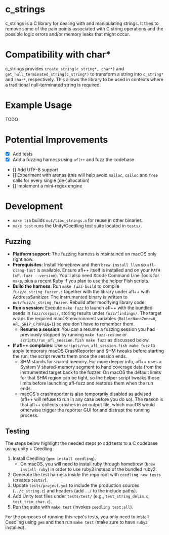 # c_strings

c_strings is a C library for dealing with and manipulating strings. It tries to remove some of the pain points associated with C string operations and the possible logic errors and/or memory leaks that might occur.

# Compatibility with char*

c_strings provides `create_string(c_string*, char*)` and `get_null_terminated_string(c_string*)` to transform a string into `c_string*` and `char*`, respectively. This allows the library to be used in contexts where a traditional null-terminated string is required.

# Example Usage

TODO

# Potential Improvements

- [x] Add tests
- [x] Add a fuzzing harness using `afl++` and fuzz the codebase
- [] Add UTF-8 support
- [] Experiment with arenas (this will help avoid `malloc`, `calloc` and `free` calls for every single (de-)allocation)
- [] Implement a mini-regex engine

# Development

- `make lib` builds `out/libc_strings.a` for reuse in other binaries.
- `make test` runs the Unity/Ceedling test suite located in `tests/`.

## Fuzzing

- **Platform support**: The fuzzing harness is maintained on macOS only right now.
- **Prerequisites**: Install Homebrew and then `brew install llvm` so `afl-clang-fast` is available. Ensure afl++ itself is installed and on your `PATH` (`afl-fuzz --version`). You’ll also need Xcode Command Line Tools for `make`, plus a recent Ruby if you plan to use the helper Fish scripts.
- **Build the harness**: Run `make fuzz-build` to compile `fuzz/c_string_fuzzer.c` together with the library under afl++ with AddressSanitizer. The instrumented binary is written to `out/fuzz/c_string_fuzzer`. Rebuild after modifying library code.
- **Run a session**: Execute `make fuzz` to launch afl++ with the bundled seeds in `fuzz/corpus/`, storing results under `fuzz/findings/`. The target wraps the required macOS environment variables (`MallocNanoZone=0`, `AFL_SKIP_CPUFREQ=1`) so you don’t have to remember them.
    - **Resume a session**: You can a resume a fuzzing session you had previously stopped by running `make fuzz-resume` or `scripts/run_afl_session.fish make fuzz` as discussed below.
- **If afl++ complains**: Use `scripts/run_afl_session.fish make fuzz` to apply temporary macOS CrashReporter and SHM tweaks before starting the run; the script reverts them once the session ends.
    - SHM stands for shared memory. For more deeper info, afl++ uses a System V shared-memory segment to hand coverage data from the instrumented target back to the fuzzer. On macOS the default limits for that SHM region can be tight, so the helper script tweaks those limits before launching afl-fuzz and restores them when the run ends.
    - macOS's crashreporter is also temporarily disabled as advised (afl++ will refuse to run in any case before you do so). The reason is that afl++ collects crashes in an output file, which macOS would otherwise trigger the reporter GUI for and distrupt the running process.

## Testing

The steps below highlight the needed steps to add tests to a C codebase using unity + Ceedling:
1. Install Ceedling (`gem install ceedling`).
    * On macOS, you will need to install ruby through homebrew (`brew install ruby`) in order to use ruby3 instead of the bundled ruby2.
2. Generate the test harness inside the repo root with `ceedling new tests` (creates `tests/`).
3. Update `tests/project.yml` to include the production sources (`../c_string.c`) and headers (add `../` to the include paths).
4. Add Unity test files under `tests/test/` (e.g., `test_string_delim.c`, `test_trim_char.c`).
5. Run the suite with `make test` (invokes `ceedling test:all`).

For the purposes of running this repo's tests, you only need to install Ceedling using `gem` and then run `make test` (make sure to have `ruby3` installed).
